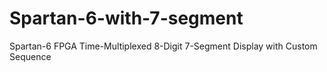 # Spartan-6-with-7-segment
Spartan-6 FPGA Time-Multiplexed 8-Digit 7-Segment Display with Custom Sequence
